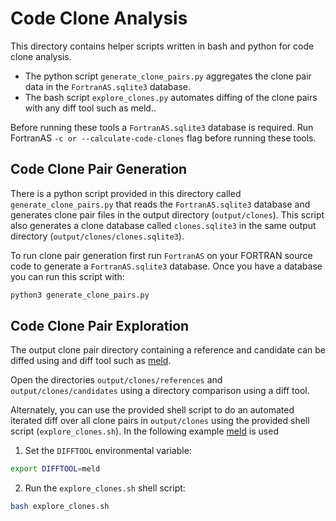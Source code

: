 # Code Clone Analysis
This directory contains helper scripts written in bash and python for code
clone analysis.

 - The python script `generate_clone_pairs.py` aggregates the clone pair data in
the `FortranAS.sqlite3` database. 
 - The bash script `explore_clones.py` automates diffing of the clone pairs with
   any diff tool such as meld.. 

Before running these tools a `FortranAS.sqlite3` database is required. Run
FortranAS `-c or --calculate-code-clones` flag before running these tools.

## Code Clone Pair Generation 
There is a python script provided in this directory called
`generate_clone_pairs.py` that reads the `FortranAS.sqlite3` database and
generates clone pair files in the output directory (`output/clones`). This 
script also generates a clone database called `clones.sqlite3` in the same 
output directory (`output/clones/clones.sqlite3`). 

To run clone pair generation first run `FortranAS` on your FORTRAN source code
to generate a `FortranAS.sqlite3` database. Once you have a database you can run
this script with:
```bash
python3 generate_clone_pairs.py
```

## Code Clone Pair Exploration
The output clone pair directory containing a reference and candidate can be
diffed using and diff tool such as [meld](https://meldmerge.org/).

Open the directories `output/clones/references` and `output/clones/candidates`
using a directory comparison using a diff tool.

Alternately, you can use the provided shell script to do an automated iterated
diff over all clone pairs in `output/clones` using the provided shell script (`explore_clones.sh`).
In the following example [meld](https://meldmerge.org/) is used

1. Set the `DIFFTOOL` environmental variable:
```bash
export DIFFTOOL=meld
```

2. Run the `explore_clones.sh` shell script:
```bash
bash explore_clones.sh
```

